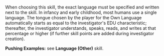 When choosing this skill, the exact language must be specified and written next to the skill. In infancy and early childhood, most humans use a single language. The tongue chosen by the player for the Own Language automatically starts as equal to the investigator's EDU characteristic; thereafter, the investigator understands, speaks, reads, and writes at that percentage or higher (if further skill points are added during investigator creation).

**Pushing Examples:** see **Language (Other)** skill.